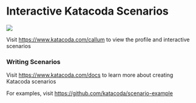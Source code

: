 # Interactive Katacoda Scenarios

[![](http://shields.katacoda.com/katacoda/callum/count.svg)](https://www.katacoda.com/callum "Get your profile on Katacoda.com")

Visit https://www.katacoda.com/callum to view the profile and interactive scenarios

### Writing Scenarios
Visit https://www.katacoda.com/docs to learn more about creating Katacoda scenarios

For examples, visit https://github.com/katacoda/scenario-example

